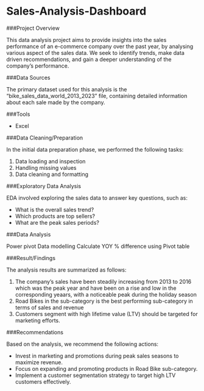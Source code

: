 # Sales-Analysis-Dashboard

###Project Overview

This data analysis project aims to provide insights into the sales performance of an e-commerce company over the past year, by analysing various aspect of the sales data. We seek to identify trends, make data driven recommendations, and gain a deeper understanding of the company’s performance. 

###Data Sources

The primary dataset used for this analysis is the “bike_sales_data_world_2013_2023” file, containing detailed information about each sale made by the company.

###Tools

-	Excel

###Data Cleaning/Preparation

In the initial data preparation phase, we performed the following tasks:
1.	Data loading and inspection
2.	Handling missing values
3.	Data cleaning and formatting

###Exploratory Data Analysis

EDA involved exploring the sales data to answer key questions, such as:
-	What is the overall sales trend?
-	Which products are top sellers?
-	What are the peak sales periods?

###Data Analysis

Power pivot
Data modelling
Calculate 
YOY % difference using Pivot table

###Result/Findings

The analysis results are summarized as follows:
1.	The company’s sales have been steadily increasing from 2013 to 2016 which was the peak year and have been on a rise and low in the corresponding yeaars, with a noticeable peak during the holiday season
2.	Road Bikes in the sub-category is the best performing sub-category in terms of sales and revenue
3.	Customers segment with high lifetime value (LTV) should be targeted for marketing efforts.

###Recommendations

Based on the analysis, we recommend the following actions:
-	Invest in marketing and promotions during peak sales seasons to maximize revenue.
-	Focus on expanding and promoting products in Road Bike sub-category.
-	Implement a customer segmentation strategy to target high LTV customers effectively.
